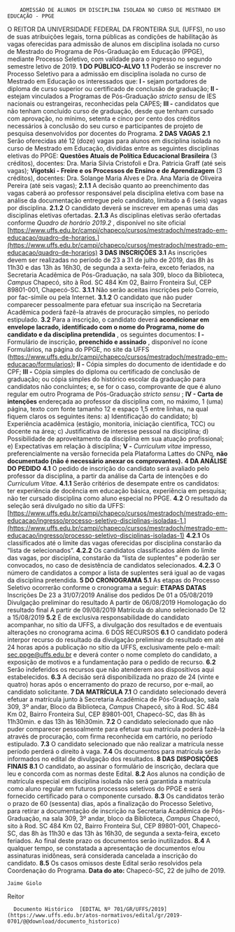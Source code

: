         ADMISSÃO DE ALUNOS EM DISCIPLINA ISOLADA NO CURSO DE MESTRADO EM EDUCAÇÃO - PPGE  

 O REITOR DA UNIVERSIDADE FEDERAL DA FRONTEIRA SUL (UFFS), no uso de suas atribuições legais, torna públicas as condições de habilitação às vagas oferecidas para admissão de alunos em disciplina isolada no curso de Mestrado do Programa de Pós-Graduação em Educação (PPGE), mediante Processo Seletivo, com validade para o ingresso no segundo semestre letivo de 2019.     **1 DO**  **PÚBLICO-ALVO**   **1.1**  Poderão se inscrever no Processo Seletivo para a admissão em disciplina isolada no curso de Mestrado em Educação os interessados que:  **I -**  sejam portadores de diploma de curso superior ou certificado de conclusão de graduação;  **II -**  estejam vinculados a Programas de Pós-Graduação *stricto sensu*  de IES nacionais ou estrangeiras, reconhecidas pela CAPES;  **III -**  candidatos que não tenham concluído curso de graduação, desde que tenham cursado com aprovação, no mínimo, setenta e cinco por cento dos créditos necessários à conclusão do seu curso e participantes de projeto de pesquisa desenvolvidos por docentes do Programa.     **2 DAS**  **VAGAS**   **2.1**  Serão oferecidas até 12 (doze) vagas para alunos em disciplina isolada no curso de Mestrado em Educação, divididas entre as seguintes disciplinas eletivas do PPGE: **Questões Atuais de Política Educacional Brasileira** (3 créditos), docentes: Dra. Maria Silvia Cristofoli e Dra. Patricia Graff (até seis vagas); **Vigotski - Freire e os Processos de Ensino e de Aprendizagem** (3 créditos), docentes: Dra. Solange Maria Alves e Dra. Ana Maria de Oliveira Pereira (até seis vagas);  **2.1.1**  A decisão quanto ao preenchimento das vagas caberá ao professor responsável pela disciplina eletiva com base na análise da documentação entregue pelo candidato, limitado a 6 (seis) vagas por disciplina.  **2.1.2**  O candidato deverá se inscrever em apenas uma das disciplinas eletivas ofertadas.  **2.1.3**  As disciplinas eletivas serão ofertadas conforme *Quadro de horário 2019.2* , disponível no site oficial [https://www.uffs.edu.br/campi/chapeco/cursos/mestradoch/mestrado-em-educacao/quadro-de-horarios.](https://www.uffs.edu.br/campi/chapeco/cursos/mestradoch/mestrado-em-educacao/quadro-de-horarios)     **3 DAS**  **INSCRIÇÕES**   **3.1**  As inscrições devem ser realizadas no período de 23 a 31 de julho de 2019, das 8h às 11h30 e das 13h às 16h30, de segunda a sexta-feira, exceto feriados, na Secretaria Acadêmica de Pós-Graduação, na sala 309, bloco da Biblioteca, *Campus*  Chapecó, sito à Rod. SC 484 Km 02, Bairro Fronteira Sul, CEP 89801-001, Chapecó-SC.  **3.1.1**  Não serão aceitas inscrições pelo Correio, por fac-símile ou pela Internet.  **3.1.2**  O candidato que não puder comparecer pessoalmente para efetuar sua inscrição na Secretaria Acadêmica poderá fazê-la através de procuração simples, no período estipulado.  **3.2**  Para a inscrição, o candidato deverá **acondicionar em envelope lacrado, identificado com o nome do Programa, nome do candidato e da disciplina pretendida** , os seguintes documentos:  **I -**  Formulário de inscrição, **preenchido e assinado** , disponível no ícone Formulários, na página do PPGE, no site da UFFS (<https://www.uffs.edu.br/campi/chapeco/cursos/mestradoch/mestrado-em-educacao/formularios>);  **II -**  Cópia simples do documento de identidade e do CPF;  **III -**  Cópia simples do diploma ou certificado de conclusão de graduação; ou cópia simples do histórico escolar da graduação para candidatos não concluintes; e, se for o caso, comprovante de que é aluno regular em outro Programa de Pós-Graduação *stricto sensu* ;  **IV - Carta de intenções** endereçada ao professor da disciplina com, no máximo, 1 (uma) página, texto com fonte tamanho 12 e espaço 1,5 entre linhas, na qual fiquem claros os seguintes itens: a) Identificação do candidato; b) Experiência acadêmica (estágio, monitoria, iniciação científica, TCC) ou docente na área; c) Justificativa de interesse pessoal na disciplina; d) Possibilidade de aproveitamento da disciplina em sua atuação profissional; e) Expectativas em relação à disciplina;  **V -**  *Curriculum vitae*  impresso, preferencialmente na versão fornecida pela Plataforma Lattes do CNPq,  **não documentado (não é necessário anexar os comprovantes).**      **4 DA ANÁLISE DO PEDIDO**   **4.1**  O pedido de inscrição do candidato será avaliado pelo professor da disciplina, a partir da análise da Carta de intenções e do *Curriculum Vitae.*   **4.1.1**  Serão critérios de desempate entre os candidatos: ter experiência de docência em educação básica, experiência em pesquisa; não ter cursado disciplina como aluno especial no PPGE.  **4.2**  O resultado da seleção será divulgado no sítio da UFFS: [https://www.uffs.edu.br/campi/chapeco/cursos/mestradoch/mestrado-em-educacao/ingresso/processo-seletivo-disciplinas-isoladas-1.](https://www.uffs.edu.br/campi/chapeco/cursos/mestradoch/mestrado-em-educacao/ingresso/processo-seletivo-disciplinas-isoladas-1)  **4.2.1**  Os classificados até o limite das vagas oferecidas por disciplina constarão da “lista de selecionados”.  **4.2.2**  Os candidatos classificados além do limite das vagas, por disciplina, constarão da “lista de suplentes” e poderão ser convocados, no caso de desistência de candidatos selecionados.  **4.2.3**  O número de candidatos a compor a lista de suplentes será igual ao de vagas da disciplina pretendida.     **5 DO**  **CRONOGRAMA**   **5.1**  As etapas do Processo Seletivo ocorrerão conforme o cronograma a seguir:      **ETAPAS**     **DATAS**      Inscrições   De 23 a 31/07/2019     Análise dos pedidos   De 01 a 05/08/2019     Divulgação preliminar do resultado   A partir de 06/08/2019     Homologação do resultado final   A partir de 09/08/2019     Matrícula do aluno selecionado   De 12 a 15/08/2019     **5.2**  É de exclusiva responsabilidade do candidato acompanhar, no sítio da UFFS, a divulgação dos resultados e de eventuais alterações no cronograma acima.   6 DOS RECURSOS  **6.1**  O candidato poderá interpor recurso do resultado da divulgação preliminar do resultado em até 24 horas após a publicação no sítio da UFFS, exclusivamente pelo e-mail: sec.ppge@uffs.edu.br e deverá conter o nome completo do candidato, a exposição de motivos e a fundamentação para o pedido de recurso.  **6.2**  Serão indeferidos os recursos que não atenderem aos dispositivos aqui estabelecidos.  **6.3**  A decisão será disponibilizada no prazo de 24 (vinte e quatro) horas após o encerramento do prazo de recurso, por e-mail, ao candidato solicitante.     **7 DA**  **MATRÍCULA**   **7.1**  O candidato selecionado deverá efetuar a matrícula junto à Secretaria Acadêmica de Pós-Graduação, sala 309, 3º andar, Bloco da Biblioteca, *Campus*  Chapecó, sito à Rod. SC 484 Km 02, Bairro Fronteira Sul, CEP 89801-001, Chapecó-SC, das 8h às 11h30min. e das 13h às 16h30min.  **7.2**  O candidato selecionado que não puder comparecer pessoalmente para efetuar sua matrícula poderá fazê-la através de procuração, com firma reconhecida em cartório, no período estipulado.  **7.3**  O candidato selecionado que não realizar a matrícula nesse período perderá o direito à vaga.  **7.4**  Os documentos para matrícula serão informados no edital de divulgação dos resultados.     **8 DAS**  **DISPOSIÇÕES**  **FINAIS**   **8.1**  O candidato, ao assinar o formulário de inscrição, declara que leu e concorda com as normas deste Edital.  **8.2**  Aos alunos na condição de matrícula especial em disciplina isolada não será garantida a matrícula como aluno regular em futuros processos seletivos do PPGE e será fornecido certificado para o componente cursado.  **8.3**  Os candidatos terão o prazo de 60 (sessenta) dias, após a finalização do Processo Seletivo, para retirar a documentação de inscrição na Secretaria Acadêmica de Pós-Graduação, na sala 309, 3º andar, bloco da Biblioteca, *Campus*  Chapecó, sito à Rod. SC 484 Km 02, Bairro Fronteira Sul, CEP 89801-001, Chapecó-SC, das 8h às 11h30 e das 13h às 16h30, de segunda a sexta-feira, exceto feriados. Ao final deste prazo os documentos serão inutilizados.  **8.4**  A qualquer tempo, se constatada a apresentação de documentos e/ou assinaturas inidôneas, será considerada cancelada a inscrição do candidato.  **8.5**  Os casos omissos deste Edital serão resolvidos pela Coordenação do Programa.        **Data do ato:** Chapecó-SC, 22 de julho de 2019.   
 

    Jaime Giolo   
 Reitor 

      Documento Histórico  [EDITAL Nº 701/GR/UFFS/2019](https://www.uffs.edu.br/atos-normativos/edital/gr/2019-0701/@@download/documento_historico)     
      